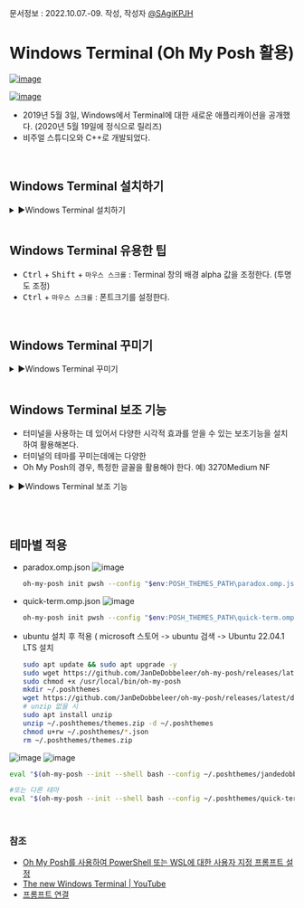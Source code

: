 문서정보 : 2022.10.07.-09. 작성, 작성자 [@SAgiKPJH](https://github.com/SAgiKPJH)


# Windows Terminal (Oh My Posh 활용)

[![image](https://user-images.githubusercontent.com/66783849/194581819-164fa1df-8ff2-4855-8022-50fbc90818e9.png)](https://devblogs.microsoft.com/commandline/windows-terminal-1-0/)

[![image](https://user-images.githubusercontent.com/66783849/194581986-414d091c-fe18-4fd3-adc2-6d7eb20a8c39.png)](https://www.google.com/url?sa=i&url=https%3A%2F%2Fwww.youtube.com%2Fwatch%3Fv%3D8gw0rXPMMPE&psig=AOvVaw10-tSFlEybX7Cv3Rx4x7ml&ust=1665240404781000&source=images&cd=vfe&ved=0CA0QjhxqFwoTCLjY7IiuzvoCFQAAAAAdAAAAABAN)


- 2019년 5월 3일, Windows에서 Terminal에 대한 새로운 애플리캐이션을 공개했다. (2020년 5월 19일에 정식으로 릴리즈)
- 비주얼 스튜디오와 C++로 개발되었다.

<br>

## Windows Terminal 설치하기

<details> 
<summary>▶Windows Terminal 설치하기</summary> 

<img src="https://user-images.githubusercontent.com/66783849/194584196-4ef1a700-44d9-4a38-84cb-b84e44bc51d1.png" width="100">

- Google에 "Windows Terminal" 검색 -> [Microsoft store 사이트](https://apps.microsoft.com/store/detail/windows-terminal/9N0DX20HK701?hl=ko-kr&gl=kr) 접속 -> 스토어 앱에서 다운로드
  <img src="https://user-images.githubusercontent.com/66783849/194582731-8ac036cf-9ef2-4733-801c-09576995b677.png" width="300">
- 다운로드 후 애플리케이션을 실행한다.  
  <img src="https://user-images.githubusercontent.com/66783849/194583072-d0bb1d09-44d3-4d03-9378-3e4688823051.png" width="300">

</details> 

<br>

## Windows Terminal 유용한 팁

- <kbd>Ctrl</kbd> + <kbd>Shift</kbd> + `마우스 스크롤` : Terminal 창의 배경 alpha 값을 조정한다. (투명도 조정)
- <kbd>Ctrl</kbd> + `마우스 스크롤` : 폰트크기를 설정한다.

<br>

## Windows Terminal 꾸미기

<details> 
<summary>▶Windows Terminal 꾸미기</summary> 


<img src="https://user-images.githubusercontent.com/66783849/194593015-6a5ca30c-fd36-4cfb-8268-08251190adfd.png" width="70%">

- window powershell -> 모양 -> 색 구성표
- Windows Terminal은 각 터미널 별로 Theme를 지정할 수 있다.
- 색, 폰트종류 및 크기, 여백크기, 투명한 배경 모두 가능하다.
- 이들을 쉽게 관리할 수있도록 Windows Terminal에서는 json 형식으로 theme를 저장한다.

<br>

### Windows Terminal json Setting

<img src="https://user-images.githubusercontent.com/66783849/194714772-cfc98e3e-ca35-4aa9-aa72-baffc5a6f982.png" width="70%">

- json에 가종 속성에 Theme를 첨가함으로써 다양한 터미널 디자인을 이용해 본다.
- Windows Terminal 설정 > 가장 아래 "json 파일 열기" 버튼 -> "setting.json"파일 을 통해 현재 파일 Theme를 관리한다.
- [Windows PowerShell](https://learn.microsoft.com/en-us/windows/terminal/custom-terminal-gallery/powerline-in-powershell)  
  <img src="https://user-images.githubusercontent.com/66783849/194590569-f14ad7af-a7a0-4620-8fb2-f4515cbc04f1.png" width="200">
  - 이 powershell 테마에 대한 json파일을 다음과 같다.
  ```json
  {
      "theme": "dark",
      "profiles": [
          {
              "name" : "Powershell",
              "source" : "Windows.Terminal.PowershellCore",
              "acrylicOpacity" : 0.5,
              "colorScheme" : "One Half Dark",
              "cursorColor" : "#FFFFFF",
              "font": 
              {
                  "face": "CaskaydiaCove Nerd Font"
              },
              "useAcrylic" : true
          }
      ]
  }
  ```
  - 파일에 존재하는 키워드 (예- "Profiles") 내용을 settings.json에 첨가한다.
- [Developer Raspberry Ubuntu](https://learn.microsoft.com/en-us/windows/terminal/custom-terminal-gallery/raspberry-ubuntu?source=recommendations)
  ```json
  {
      "theme": "dark",
      "profiles": [
          {
              "name" : "Ubuntu",
              "source" : "Windows.Terminal.Wsl",
              "colorScheme" : "Raspberry",
              "cursorColor" : "#FFFFFF",
              "fontFace" : "Cascadia Code",
              "padding" : "5, 5, 5, 5",
              "suppressApplicationTitle": true,
              "tabTitle": "Ubuntu"
          }
      ],
      "schemes": [
          {
              "name" : "Raspberry",
              "background" : "#3C0315",
              "black" : "#282A2E",
              "blue" : "#0170C5",
              "brightBlack" : "#676E7A",
              "brightBlue" : "#80c8ff",
              "brightCyan" : "#8ABEB7",
              "brightGreen" : "#B5D680",
              "brightPurple" : "#AC79BB",
              "brightRed" : "#BD6D85",
              "brightWhite" : "#FFFFFD",
              "brightYellow" : "#FFFD76",
              "cyan" : "#3F8D83",
              "foreground" : "#FFFFFD",
              "green" : "#76AB23",
              "purple" : "#7D498F",
              "red" : "#BD0940",
              "white" : "#FFFFFD",
              "yellow" : "#E0DE48"
          }
      ]
  }
  ```

<br>

### Windows Terminal json Key Setting

- terminal 내의 json 파일을 중심삼고 각종 단축키를 제작할 수 있다.
- 예) <kbd>Alt</kbd>+<kbd>K</kbd> : "clear"
  ```json
  { "command": {"action": "sendInput", "input": "clear\r"}, "keys": "alt+k", "name": "clear terminal" }
  ```
- 다음과 같이 Theme가 추가됨을 확인할 수 있다.  
<img src="https://user-images.githubusercontent.com/66783849/194714929-64612ddf-bf23-4daf-9ff3-72a08e0ed8b4.png" width="70%">

</details> 

<br>

## Windows Terminal 보조 기능

- 터미널을 사용하는 데 있어서 다양한 시각적 효과를 얻을 수 있는 보조기능을 설치하여 활용해본다.
- 터미널의 테마를 꾸미는데에는 다양한 
- Oh My Posh의 경우, 특정한 글꼴을 활용해야 한다. 예) 3270Medium NF

<details> 
<summary>▶Windows Terminal 보조 기능</summary> 

### Nerd Font

- [Nerd Font 설치, Oh My Posh 설치](https://learn.microsoft.com/ko-kr/windows/terminal/tutorials/custom-prompt-setup)
- Nerd Font : 터미널에서 모든 문자 모양을 볼 수 있다.
  - [Nerd Font](https://www.nerdfonts.com/font-downloads) 다운로드한다.
  - Font 파일을 "C:\Windows\Fonts"에 붙여 넣는다.

<br>

### On My Posh

- Oh My Posh 설치 : powershell를 통해 설치한다.
  - PowerShell에 다음과 같이 입력하여 설치한다.
  ```bash
  winget install oh-my-posh
  ```
  - 최신 업데이트가 있는지 여부는 다음 코드를 통해서 확인한다.
  ```bash
  winget upgrade oh-my-posh
  ```
- [‼ 입력 조건과 일치하는 패키지가 여러 개 있습니다. 입력을 구체화하십시오.] : 여러 패키지가 있을 때 발생하며, 이름대신 "장치 ID"에 있는 문자열을 사용하면 됩니다.
  - 예) 다음과 같은 오류가 나타날 때
  ```bash
  > winget install oh-my-posh

  입력 조건과 일치하는 패키지가 여러 개 있습니다. 입력을 구체화하십시오.
  이름       장치 ID                 원본
  ------------------------------------------
  oh-my-posh XP8K0HKJFRXGCK          msstore
  Oh My Posh JanDeDobbeleer.OhMyPosh winget
  ```
  - 다음과 같이 입력한다.
  ```bash
  winget install JanDeDobbeleer.OhMyPosh
  ```
  <img src="https://user-images.githubusercontent.com/66783849/194716248-6f47af03-580d-409f-bf57-77f19978b5af.png" width="90%">
- 다음과 같이 결과가 나왔다.
  ```bash
  > winget install oh-my-posh

  입력 조건과 일치하는 패키지가 여러 개 있습니다. 입력을 구체화하십시오.
  이름       장치 ID                 원본
  ------------------------------------------
  oh-my-posh XP8K0HKJFRXGCK          msstore
  Oh My Posh JanDeDobbeleer.OhMyPosh winget
  
  > winget install JanDeDobbeleer.OhMyPosh

  찾음 Oh My Posh [JanDeDobbeleer.OhMyPosh] 버전 12.0.1
  이 응용 프로그램의 라이선스는 그 소유자가 사용자에게 부여했습니다.
  Microsoft는 타사 패키지에 대한 책임을 지지 않고 라이선스를 부여하지도 않습니다.
  Downloading https://github.com/JanDeDobbeleer/oh-my-posh/releases/download/v12.0.1/install-amd64.exe
    ██████████████████████████████  6.72 MB / 6.72 MB
  설치 관리자 해시를 확인했습니다.
  패키지 설치를 시작하는 중...
  설치 성공
  ```
- 다음 [사이트](https://ohmyposh.dev/docs/themes)를 통해 원하는 OhMyPush 테마를 선택한다.
- 선택한 테마의 json 파일을 별도로 저장한다.
- 다음 명령어를 통해 json 파일을 적용한다.
  ```bash
  oh-my-posh init pwsh --config "$env:POSH_THEMES_PATH\paradox.omp.json" | Invoke-Expression
  ```
  ```bash
  oh-my-posh init pwsh --config "D:\Sagi_JJU D\코딩 프로젝트\2022\oh-my-posh-main\themes\quick-term.omp.json" | Invoke-Expression
  # 또는
  oh-my-posh init pwsh --config "$env:POSH_THEMES_PATH\quick-term.omp.json" | Invoke-Expression
  ```
  <img src="https://user-images.githubusercontent.com/66783849/194718853-7db148d9-e774-4336-8e22-7f2faa1d417a.png" >

</details> 

<br><br>

## 테마별 적용

- paradox.omp.json
  ![image](https://user-images.githubusercontent.com/66783849/197786489-c9574dd1-fddd-4dea-9590-b7fa4a6c9009.png)
  ```bash
  oh-my-posh init pwsh --config "$env:POSH_THEMES_PATH\paradox.omp.json" | Invoke-Expression
  ```
- quick-term.omp.json
  ![image](https://user-images.githubusercontent.com/66783849/197786930-63b7fb4e-c98c-476d-a4b8-a2e71e7329f9.png)
  ```bash
  oh-my-posh init pwsh --config "$env:POSH_THEMES_PATH\quick-term.omp.json" | Invoke-Expression
  ```
- ubuntu 설치 후 적용 ( microsoft 스토어 -> ubuntu 검색 -> Ubuntu 22.04.1 LTS 설치
  ```bash
  sudo apt update && sudo apt upgrade -y
  sudo wget https://github.com/JanDeDobbeleer/oh-my-posh/releases/latest/download/posh-linux-amd64 -O /usr/local/bin/oh-my-posh
  sudo chmod +x /usr/local/bin/oh-my-posh
  mkdir ~/.poshthemes
  wget https://github.com/JanDeDobbeleer/oh-my-posh/releases/latest/download/themes.zip -O ~/.poshthemes/themes.zip
  # unzip 없을 시
  sudo apt install unzip
  unzip ~/.poshthemes/themes.zip -d ~/.poshthemes
  chmod u+rw ~/.poshthemes/*.json
  rm ~/.poshthemes/themes.zip
  ```
![image](https://user-images.githubusercontent.com/66783849/197803268-01c8d176-2a95-47f9-ad82-d8ad0e3f434d.png)
![image](https://user-images.githubusercontent.com/66783849/197803341-89495eac-79a0-4c2f-9d92-03904263acbb.png)
  ```bash
  eval "$(oh-my-posh --init --shell bash --config ~/.poshthemes/jandedobbeleer.omp.json)"
  
  #또는 다른 테마
  eval "$(oh-my-posh --init --shell bash --config ~/.poshthemes/quick-term.omp.json)"
  ```

<br>

### 참조

- [Oh My Posh를 사용하여 PowerShell 또는 WSL에 대한 사용자 지정 프롬프트 설정](https://learn.microsoft.com/ko-kr/windows/terminal/tutorials/custom-prompt-setup)
- [The new Windows Terminal | YouTube](https://www.youtube.com/watch?v=8gw0rXPMMPE)
- [프롬프트 연결](https://ohmyposh.dev/docs/installation/prompt)
